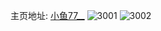 主页地址: [小鱼77__](https://weibo.com/u/3513070454) 
![3001](https://wx4.sinaimg.cn/mw2000/d1653376gy1foxovkbq1cj22c02c07sa.jpg) 
![3002](https://wx4.sinaimg.cn/mw2000/d1653376gy1foxove9p2nj22c02c0hdt.jpg) 
